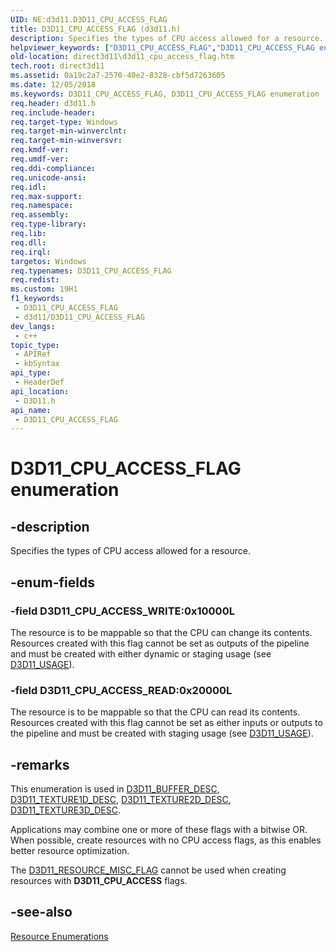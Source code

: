 ```yaml
---
UID: NE:d3d11.D3D11_CPU_ACCESS_FLAG
title: D3D11_CPU_ACCESS_FLAG (d3d11.h)
description: Specifies the types of CPU access allowed for a resource. (D3D11_CPU_ACCESS_FLAG)
helpviewer_keywords: ["D3D11_CPU_ACCESS_FLAG","D3D11_CPU_ACCESS_FLAG enumeration [Direct3D 11]","D3D11_CPU_ACCESS_READ","D3D11_CPU_ACCESS_WRITE","d3d11/D3D11_CPU_ACCESS_FLAG","d3d11/D3D11_CPU_ACCESS_READ","d3d11/D3D11_CPU_ACCESS_WRITE","direct3d11.d3d11_cpu_access_flag","e0f1ea8e-63f7-ef8a-fa11-3cbc160d2469"]
old-location: direct3d11\d3d11_cpu_access_flag.htm
tech.root: direct3d11
ms.assetid: 0a19c2a7-2570-40e2-8328-cbf5d7263605
ms.date: 12/05/2018
ms.keywords: D3D11_CPU_ACCESS_FLAG, D3D11_CPU_ACCESS_FLAG enumeration [Direct3D 11], D3D11_CPU_ACCESS_READ, D3D11_CPU_ACCESS_WRITE, d3d11/D3D11_CPU_ACCESS_FLAG, d3d11/D3D11_CPU_ACCESS_READ, d3d11/D3D11_CPU_ACCESS_WRITE, direct3d11.d3d11_cpu_access_flag, e0f1ea8e-63f7-ef8a-fa11-3cbc160d2469
req.header: d3d11.h
req.include-header: 
req.target-type: Windows
req.target-min-winverclnt: 
req.target-min-winversvr: 
req.kmdf-ver: 
req.umdf-ver: 
req.ddi-compliance: 
req.unicode-ansi: 
req.idl: 
req.max-support: 
req.namespace: 
req.assembly: 
req.type-library: 
req.lib: 
req.dll: 
req.irql: 
targetos: Windows
req.typenames: D3D11_CPU_ACCESS_FLAG
req.redist: 
ms.custom: 19H1
f1_keywords:
 - D3D11_CPU_ACCESS_FLAG
 - d3d11/D3D11_CPU_ACCESS_FLAG
dev_langs:
 - c++
topic_type:
 - APIRef
 - kbSyntax
api_type:
 - HeaderDef
api_location:
 - D3D11.h
api_name:
 - D3D11_CPU_ACCESS_FLAG
---
```


# D3D11_CPU_ACCESS_FLAG enumeration


## -description

Specifies the types of CPU access allowed for a resource.

## -enum-fields

### -field D3D11_CPU_ACCESS_WRITE:0x10000L

The resource is to be mappable so that the CPU can change its contents. Resources created with this flag cannot be set as outputs of the pipeline and must be created with either dynamic or staging usage (see <a href="/windows/desktop/api/d3d11/ne-d3d11-d3d11_usage">D3D11_USAGE</a>).

### -field D3D11_CPU_ACCESS_READ:0x20000L

The resource is to be mappable so that the CPU can read its contents. Resources created with this flag cannot be set as either inputs or outputs to the pipeline and must be created with staging usage (see <a href="/windows/desktop/api/d3d11/ne-d3d11-d3d11_usage">D3D11_USAGE</a>).

## -remarks

This enumeration is used in <a href="/windows/desktop/api/d3d11/ns-d3d11-d3d11_buffer_desc">D3D11_BUFFER_DESC</a>, <a href="/windows/desktop/api/d3d11/ns-d3d11-d3d11_texture1d_desc">D3D11_TEXTURE1D_DESC</a>, <a href="/windows/desktop/api/d3d11/ns-d3d11-d3d11_texture2d_desc">D3D11_TEXTURE2D_DESC</a>, <a href="/windows/desktop/api/d3d11/ns-d3d11-d3d11_texture3d_desc">D3D11_TEXTURE3D_DESC</a>. 

Applications may combine one or more of these flags with a bitwise OR. When possible, create resources with no CPU access flags, as this enables better resource optimization.

The <a href="/windows/desktop/api/d3d11/ne-d3d11-d3d11_resource_misc_flag">D3D11_RESOURCE_MISC_FLAG</a> cannot be used when creating resources with <b>D3D11_CPU_ACCESS</b> flags.

## -see-also

<a href="/windows/desktop/direct3d11/d3d11-graphics-reference-resource-enums">Resource Enumerations</a>
